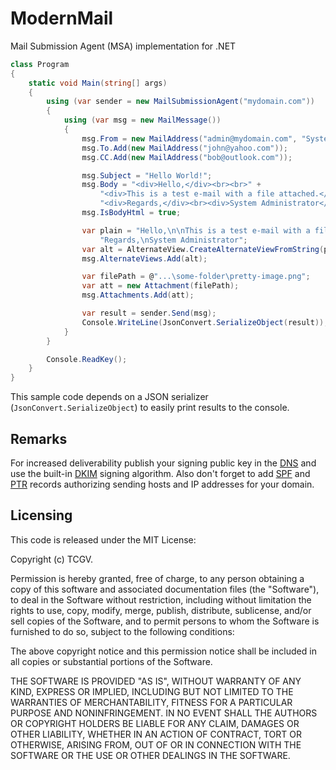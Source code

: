 # ModernMail
Mail Submission Agent (MSA) implementation for .NET

```c#
class Program
{
    static void Main(string[] args)
    {
        using (var sender = new MailSubmissionAgent("mydomain.com"))
        {
            using (var msg = new MailMessage())
            {
                msg.From = new MailAddress("admin@mydomain.com", "System Administrator");
                msg.To.Add(new MailAddress("john@yahoo.com"));
                msg.CC.Add(new MailAddress("bob@outlook.com"));

                msg.Subject = "Hello World!";
                msg.Body = "<div>Hello,</div><br><br>" +
                    "<div>This is a test e-mail with a file attached.</div><br><br>" +
                    "<div>Regards,</div><br><div>System Administrator</div>";
                msg.IsBodyHtml = true;

                var plain = "Hello,\n\nThis is a test e-mail with a file attached.\n\n" +
                    "Regards,\nSystem Administrator";
                var alt = AlternateView.CreateAlternateViewFromString(plain, new ContentType("text/plain"));
                msg.AlternateViews.Add(alt);

                var filePath = @"...\some-folder\pretty-image.png";
                var att = new Attachment(filePath);
                msg.Attachments.Add(att);

                var result = sender.Send(msg);
                Console.WriteLine(JsonConvert.SerializeObject(result));
            }
        }

        Console.ReadKey();
    }
}
```

This sample code depends on a JSON serializer (`JsonConvert.SerializeObject`) to easily print results to the console.

## Remarks

For increased deliverability publish your signing public key in the [DNS](https://en.wikipedia.org/wiki/Domain_Name_System) and use the built-in [DKIM](https://en.wikipedia.org/wiki/DomainKeys_Identified_Mail) signing algorithm. Also don't forget to add [SPF](https://en.wikipedia.org/wiki/Sender_Policy_Framework) and [PTR](https://en.wikipedia.org/wiki/Reverse_DNS_lookup) records authorizing sending hosts and IP addresses for your domain.

## Licensing

This code is released under the MIT License:

Copyright (c) TCGV.

Permission is hereby granted, free of charge, to any person obtaining a copy
of this software and associated documentation files (the "Software"), to deal
in the Software without restriction, including without limitation the rights
to use, copy, modify, merge, publish, distribute, sublicense, and/or sell
copies of the Software, and to permit persons to whom the Software is
furnished to do so, subject to the following conditions:

The above copyright notice and this permission notice shall be included in
all copies or substantial portions of the Software.

THE SOFTWARE IS PROVIDED "AS IS", WITHOUT WARRANTY OF ANY KIND, EXPRESS OR
IMPLIED, INCLUDING BUT NOT LIMITED TO THE WARRANTIES OF MERCHANTABILITY,
FITNESS FOR A PARTICULAR PURPOSE AND NONINFRINGEMENT. IN NO EVENT SHALL THE
AUTHORS OR COPYRIGHT HOLDERS BE LIABLE FOR ANY CLAIM, DAMAGES OR OTHER
LIABILITY, WHETHER IN AN ACTION OF CONTRACT, TORT OR OTHERWISE, ARISING FROM,
OUT OF OR IN CONNECTION WITH THE SOFTWARE OR THE USE OR OTHER DEALINGS IN
THE SOFTWARE.
